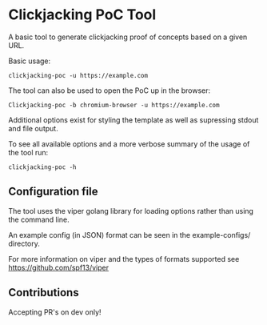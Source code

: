# Clickjacking PoC Tool

A basic tool to generate clickjacking proof of concepts based on a given URL.

Basic usage:

`clickjacking-poc -u https://example.com`

The tool can also be used to open the PoC up in the browser:

`Clickjacking-poc -b chromium-browser -u https://example.com`

Additional options exist for styling the template as well as supressing stdout and file output.

To see all available options and a more verbose summary of the usage of the tool run:

`clickjacking-poc -h`

## Configuration file

The tool uses the viper golang library for loading options rather than using the command line.

An example config (in JSON) format can be seen in the example-configs/ directory.

For more information on viper and the types of formats supported see https://github.com/spf13/viper

## Contributions

Accepting PR's on dev only!
